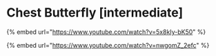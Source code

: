 # Chest Butterfly \[intermediate]

{% embed url="https://www.youtube.com/watch?v=5x8kIy-bK50" %}

{% embed url="https://www.youtube.com/watch?v=nwgomZ_2efc" %}
